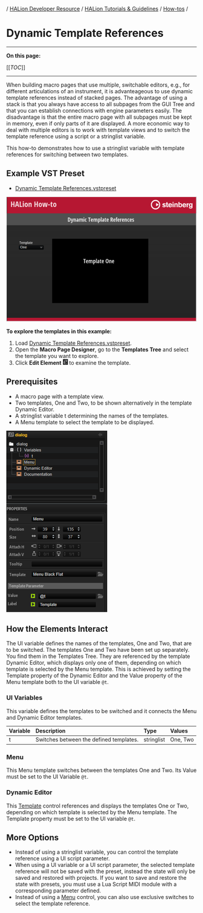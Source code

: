 / [HALion Developer Resource](../../HALion-Developer-Resource.md) / [HALion Tutorials & Guidelines](./HALion-Tutorials-Guidelines.md) / [How-tos](./How-tos.md) /

# Dynamic Template References

---

**On this page:**

[[_TOC_]]

---

When building macro pages that use multiple, switchable editors, e.g., for different articulations of an instrument, it is advanteageous to use dynamic template references instead of stacked pages. The advantage of using a stack is that you always have access to all subpages from the GUI Tree and that you can establish connections with engine parameters easily. The disadvantage is that the entire macro page with all subpages must be kept in memory, even if only parts of it are displayed. A more economic way to deal with multiple editors is to work with template views and to switch the template reference using a script or a stringlist variable.

This how-to demonstrates how to use a stringlist variable with template references for switching between two templates.

## Example VST Preset

* [Dynamic Template References.vstpreset](../vstpresets/Dynamic%20Template%20Reference.vstpreset)

![Dynamic Template References](../images/Dynamic-Template-References.png)

**To explore the templates in this example:**

1. Load [Dynamic Template References.vstpreset](../vstpresets/Dynamic%20Template%20Reference.vstpreset).
1. Open the **Macro Page Designer**, go to the **Templates Tree** and select the template you want to explore. 
1. Click **Edit Element** ![Edit Element](../images/EditElement.PNG) to examine the template.


## Prerequisites

* A macro page with a template view.
* Two templates, One and Two, to be shown alternatively in the template Dynamic Editor.
* A stringlist variable t determining the names of the templates.
* A Menu template to select the template to be displayed.

![Dynamic Template References GUI Tree](../images/Dynamic-Template-References-GUI-Tree.png)


## How the Elements Interact

The UI variable defines the names of the templates, One and Two, that are to be switched. The templates One and Two have been set up separately. You find them in the Templates Tree. They are referenced by the template Dynamic Editor, which displays only one of them, depending on which template is selected by the Menu template. This is achieved by setting the Template property of the Dynamic Editor and the Value property of the Menu template both to the UI variable ``@t``.

### UI Variables

This variable defines the templates to be switched and it connects the Menu and Dynamic Editor templates.

|Variable|Description|Type|Values|
|:-|:-|:-|:-|
|t|Switches between the defined templates.|stringlist|One, Two|

### Menu

This Menu template switches between the templates One and Two. Its Value must be set to the UI Variable ``@t``.

### Dynamic Editor

This [Template](../../HALion-Macro-Page/pages/Template.md) control references and displays the templates One or Two, depending on which template is selected by the Menu template. The Template property must be set to the UI variable ``@t``. 

## More Options

* Instead of using a stringlist variable, you can control the template reference using a UI script parameter.
* When using a UI variable or a UI script parameter, the selected template reference will not be saved with the preset, instead the state will only be saved and restored with projects. If you want to save and restore the state with presets, you must use a Lua Script MIDI module with a corresponding parameter defined.
* Instead of using a [Menu](../../HALion-Macro-Page/pages/Menu.md) control, you can also use exclusive switches to select the template reference.